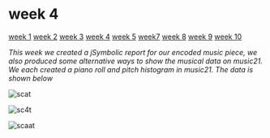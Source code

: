 # week 4 
[week 1](week1.md)  [week 2](week2.md)  [week 3](week3.md)  [week 4](week4.md)  [week 5](week5.md)   [week7](week7.d)  [week 8](week8.md)  [week 9](week9.md)  [week 10](week10.md)  

*This week we created a jSymbolic report for our encoded music piece, we also produced some alternative ways to show the musical data on music21. We each created a piano roll and pitch histogram in music21. The data is shown below*

![scat](https://github.com/2578428b/MCA-2023/assets/146018791/afdcf27e-20a5-4b38-bb27-c8140e2165ef)


![sc4t](https://github.com/2578428b/MCA-2023/assets/146018791/090084e7-6c42-4a75-bf6d-4e05896cf238)


![scaat](https://github.com/2578428b/MCA-2023/assets/146018791/bee0f313-ed6e-46d2-89e2-510d323551c5)

